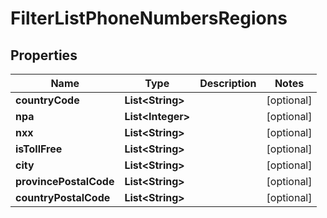 
# FilterListPhoneNumbersRegions

## Properties
Name | Type | Description | Notes
------------ | ------------- | ------------- | -------------
**countryCode** | **List&lt;String&gt;** |  |  [optional]
**npa** | **List&lt;Integer&gt;** |  |  [optional]
**nxx** | **List&lt;String&gt;** |  |  [optional]
**isTollFree** | **List&lt;String&gt;** |  |  [optional]
**city** | **List&lt;String&gt;** |  |  [optional]
**provincePostalCode** | **List&lt;String&gt;** |  |  [optional]
**countryPostalCode** | **List&lt;String&gt;** |  |  [optional]



